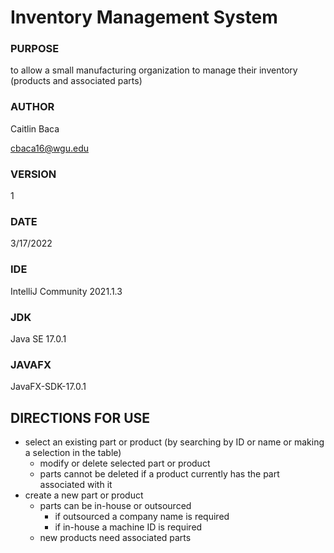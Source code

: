 # **Inventory Management System**

### PURPOSE
to allow a small manufacturing organization to manage their inventory (products and associated parts)

### AUTHOR
Caitlin Baca

cbaca16@wgu.edu
### VERSION 
1
### DATE
3/17/2022
### IDE
IntelliJ Community 2021.1.3
### JDK
Java SE 17.0.1
### JAVAFX
JavaFX-SDK-17.0.1

## DIRECTIONS FOR USE
- select an existing part or product (by searching by ID or name or making a selection in the table)
  - modify or delete selected part or product
   - parts cannot be deleted if a product currently has the part associated with it 
- create a new part or product
  - parts can be in-house or outsourced
    - if outsourced a company name is required
    - if in-house a machine ID is required
  - new products need associated parts


